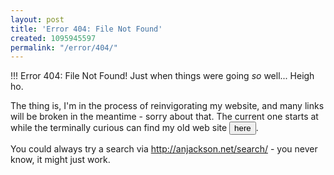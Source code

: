 ```yaml
---
layout: post
title: 'Error 404: File Not Found'
created: 1095945597
permalink: "/error/404/"
---
```

!!! Error 404: File Not Found!
Just when things were going _so_ well...  Heigh ho.  
<!--break-->
<form action="old-site/public_html" method="POST">
The thing is, I'm in the process of reinvigorating my website, and many links will be broken in the meantime - sorry about that.  The current one starts at <http://anjackson.net/,> while the terminally curious can find my old web site <input type="submit" name="here" value="here"/>.</p>
</form>

You could always try a search via <http://anjackson.net/search/> - you never know, it might just work.
